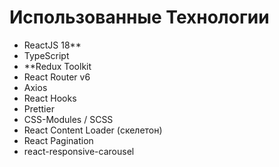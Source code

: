 # Использованные Технологии

- ReactJS 18**
- TypeScript
- **Redux Toolkit
- React Router v6
- Axios 
- React Hooks 
- Prettier 
- CSS-Modules / SCSS
- React Content Loader (скелетон)
- React Pagination
- react-responsive-carousel 

